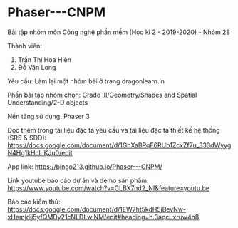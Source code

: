 # Phaser---CNPM

Bài tập nhóm môn Công nghệ phần mềm (Học kì 2 - 2019-2020) - Nhóm 28

Thành viên:
1. Trần Thị Hoa Hiên
2. Đỗ Văn Long

Yêu cầu: Làm lại một nhóm bài ở trang dragonlearn.in

Phần bài tập nhóm chọn: Grade III/Geometry/Shapes and Spatial Understanding/2-D objects

Nền tảng sử dụng: Phaser 3

Đọc thêm trong tài liệu đặc tả yêu cầu và tài liệu đặc tả thiết kế hệ thống (SRS & SDD):
https://docs.google.com/document/d/1GhXaBRqF6RUb1ZcxZf7u_333dWyygN4Hg1kHcLiKJu0/edit

App link:
https://bingo213.github.io/Phaser---CNPM/

Link youtube báo cáo dự án và demo sản phẩm:
https://www.youtube.com/watch?v=CLBX7nd2_NI&feature=youtu.be

Báo cáo kiểm thử:
https://docs.google.com/document/d/1EW7ht5kdH5jBevNw-xHemjdij5yfQMDy21cNLDLwlNM/edit#heading=h.3aqcuxruw4h8

